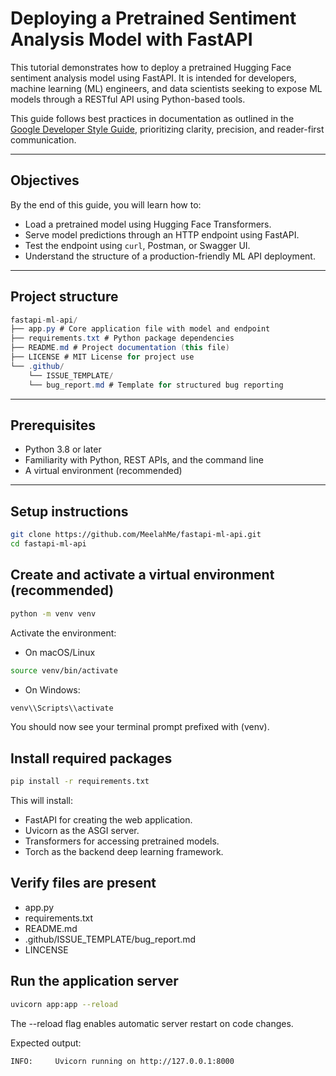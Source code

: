 # Deploying a Pretrained Sentiment Analysis Model with FastAPI

This tutorial demonstrates how to deploy a pretrained Hugging Face sentiment analysis model using FastAPI. It is intended for developers, machine learning (ML) engineers, and data scientists seeking to expose ML models through a RESTful API using Python-based tools.

This guide follows best practices in documentation as outlined in the [Google Developer Style Guide](https://developers.google.com/style), prioritizing clarity, precision, and reader-first communication.

---

## Objectives

By the end of this guide, you will learn how to:

- Load a pretrained model using Hugging Face Transformers.
- Serve model predictions through an HTTP endpoint using FastAPI.
- Test the endpoint using `curl`, Postman, or Swagger UI.
- Understand the structure of a production-friendly ML API deployment.

---

## Project structure

```c#
fastapi-ml-api/ 
├── app.py # Core application file with model and endpoint 
├── requirements.txt # Python package dependencies 
├── README.md # Project documentation (this file) 
├── LICENSE # MIT License for project use 
└── .github/ 
    └── ISSUE_TEMPLATE/ 
    └── bug_report.md # Template for structured bug reporting
```

---

## Prerequisites

- Python 3.8 or later
- Familiarity with Python, REST APIs, and the command line
- A virtual environment (recommended)

---

## Setup instructions

 ```bash
git clone https://github.com/MeelahMe/fastapi-ml-api.git
cd fastapi-ml-api
```
## Create and activate a virtual environment (recommended)

```bash
python -m venv venv
```
Activate the environment:
- On macOS/Linux

```bash
source venv/bin/activate 
```
- On Windows:

```bash
venv\\Scripts\\activate
```
You should now see your terminal prompt prefixed with (venv).

## Install required packages

```bash
pip install -r requirements.txt
```
This will install:

- FastAPI for creating the web application.
- Uvicorn as the ASGI server.
- Transformers for accessing pretrained models.
- Torch as the backend deep learning framework.

## Verify files are present 

- app.py
- requirements.txt
- README.md
- .github/ISSUE_TEMPLATE/bug_report.md
- LINCENSE

## Run the application server

```bash
uvicorn app:app --reload
```
The --reload flag enables automatic server restart on code changes.

Expected output:

```bash
INFO:     Uvicorn running on http://127.0.0.1:8000
```





